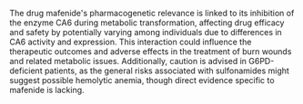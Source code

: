 The drug mafenide's pharmacogenetic relevance is linked to its inhibition of the enzyme CA6 during metabolic transformation, affecting drug efficacy and safety by potentially varying among individuals due to differences in CA6 activity and expression. This interaction could influence the therapeutic outcomes and adverse effects in the treatment of burn wounds and related metabolic issues. Additionally, caution is advised in G6PD-deficient patients, as the general risks associated with sulfonamides might suggest possible hemolytic anemia, though direct evidence specific to mafenide is lacking.